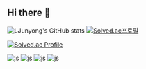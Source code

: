 ## Hi there 👋
![LJunyong's GitHub stats](https://github-readme-stats.vercel.app/api?username=LJunyong&show_icons=true&theme=radical)
[![Solved.ac프로필](http://mazassumnida.wtf/api/generate_badge?boj={mastermath})](https://solved.ac/{mastermath})

[![Solved.ac Profile](http://mazassumnida.wtf/api/generate_badge?boj=mastermath)](https://solved.ac/mastermath)
<br>

![js](https://img.shields.io/badge/Python-3776AB?style=for-the-badge&logo=python&logoColor=white)
![js](https://img.shields.io/badge/C%2B%2B-00599C?style=for-the-badge&logo=c%2B%2B&logoColor=white)
![js](https://img.shields.io/badge/HTML-239120?style=for-the-badge&logo=html5&logoColor=white)
![js](https://img.shields.io/badge/CSS-239120?&style=for-the-badge&logo=css3&logoColor=white)

